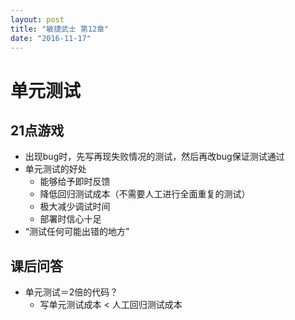 ```yaml
---
layout: post
title: "敏捷武士 第12章"
date: "2016-11-17"
---
```


# 单元测试

## 21点游戏

- 出现bug时，先写再现失败情况的测试，然后再改bug保证测试通过
- 单元测试的好处
  - 能够给予即时反馈
  - 降低回归测试成本（不需要人工进行全面重复的测试）
  - 极大减少调试时间
  - 部署时信心十足
- “测试任何可能出错的地方”

## 课后问答

- 单元测试＝2倍的代码？
  - 写单元测试成本 < 人工回归测试成本

